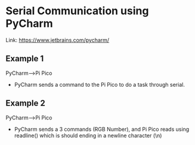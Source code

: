 # Serial Communication using PyCharm

Link: https://www.jetbrains.com/pycharm/

## Example 1
PyCharm-->Pi Pico
- PyCharm sends a command to the Pi Pico to do a task through serial.

## Example 2
PyCharm-->Pi Pico
- PyCharm sends a 3 commands (RGB Number), and Pi Pico reads using readline() which is should ending in a newline character (\n)
